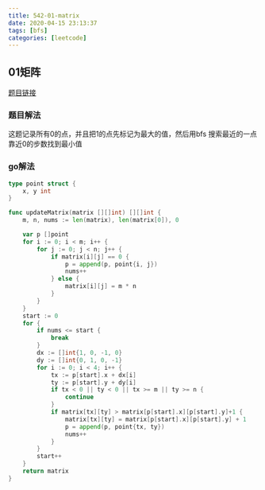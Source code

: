 ```yaml
---
title: 542-01-matrix
date: 2020-04-15 23:13:37
tags: [bfs]
categories: [leetcode]
---
```


## 01矩阵

[题目链接](https://leetcode-cn.com/problems/01-matrix/) 
### 题目解法
这题记录所有0的点，并且把1的点先标记为最大的值，然后用bfs 搜索最近的一点靠近0的步数找到最小值
### go解法

```go
type point struct {
	x, y int
}

func updateMatrix(matrix [][]int) [][]int {
	m, n, nums := len(matrix), len(matrix[0]), 0

	var p []point
	for i := 0; i < m; i++ {
		for j := 0; j < n; j++ {
			if matrix[i][j] == 0 {
				p = append(p, point{i, j})
				nums++
			} else {
				matrix[i][j] = m * n
			}
		}
	}
	start := 0
	for {
		if nums <= start {
			break
		}
		dx := []int{1, 0, -1, 0}
		dy := []int{0, 1, 0, -1}
		for i := 0; i < 4; i++ {
			tx := p[start].x + dx[i]
			ty := p[start].y + dy[i]
			if tx < 0 || ty < 0 || tx >= m || ty >= n {
				continue
			}
			if matrix[tx][ty] > matrix[p[start].x][p[start].y]+1 {
				matrix[tx][ty] = matrix[p[start].x][p[start].y] + 1
				p = append(p, point{tx, ty})
				nums++
			}
		}
		start++
	}
	return matrix
}
```
